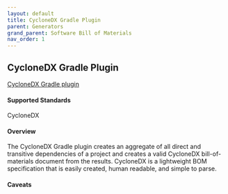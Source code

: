 ```yaml
---
layout: default
title: CycloneDX Gradle Plugin
parent: Generators
grand_parent: Software Bill of Materials
nav_order: 1
---
```

## CycloneDX Gradle Plugin


[CycloneDX Gradle plugin](https://plugins.gradle.org/plugin/org.cyclonedx.bom)

#### Supported Standards
CycloneDX

#### Overview 
The CycloneDX Gradle plugin creates an aggregate of all direct and transitive dependencies of a project and creates a valid CycloneDX bill-of-materials document from the results. CycloneDX is a lightweight BOM specification that is easily created, human readable, and simple to parse.

#### Caveats